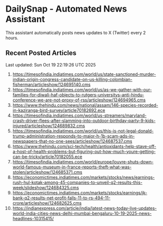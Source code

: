 # DailySnap - Automated News Assistant

This assistant automatically posts news updates to X (Twitter) every 2 hours.

## Recent Posted Articles

Last updated: Sun Oct 19 22:19:26 UTC 2025

1. https://timesofindia.indiatimes.com/world/us/state-sanctioned-murder-indian-origin-congress-candidate-on-us-killing-colombian-fisherman/articleshow/124695140.cms
2. https://timesofindia.indiatimes.com/world/us/as-we-gather-with-our-families-for-diwali-haf-objects-to-rutgers-universitys-anti-hindu-conference-we-are-not-proxy-of-rss/articleshow/124694965.cms
3. https://www.thehindu.com/news/national/assam/146-species-recorded-in-kaziranga-bird-survey/article70182692.ece
4. https://timesofindia.indiatimes.com/world/us-streamers/maryland-crash-driver-flees-after-slamming-into-outdoor-birthday-party-9-kids-injured/articleshow/124689832.cms
5. https://timesofindia.indiatimes.com/world/us/this-is-not-legal-donald-trump-administration-responds-to-major-h-1b-scam-ads-in-newspapers-that-no-one-sees/articleshow/124687537.cms
6. https://www.thehindu.com/sci-tech/health/antioxidants-help-stave-off-a-host-of-health-problems-but-figuring-out-how-much-youre-getting-can-be-tricky/article70182055.ece
7. https://timesofindia.indiatimes.com/world/europe/louvre-shuts-down-world-famous-museum-in-france-reports-theft-what-was-stolen/articleshow/124685371.cms
8. https://economictimes.indiatimes.com/markets/stocks/news/earnings-rush-hul-kotak-among-45-companies-to-unveil-q2-results-this-week/slideshow/124684325.cms
9. https://economictimes.indiatimes.com/markets/stocks/earnings/jk-bank-q2-results-net-profit-falls-11-to-rs-494-11-crore/articleshow/124682625.cms
10. https://indianexpress.com/article/india/latest-news-today-live-updates-world-india-cities-news-delhi-mumbai-bengaluru-10-19-2025-news-headlines-10315415/
